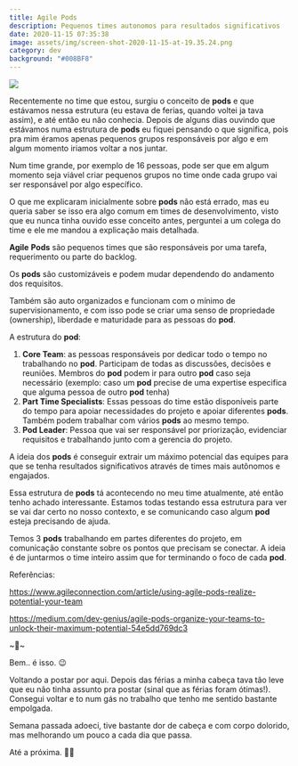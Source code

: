 ```yaml
---
title: Agile Pods
description: Pequenos times autonomos para resultados significativos
date: 2020-11-15 07:35:38
image: assets/img/screen-shot-2020-11-15-at-19.35.24.png
category: dev
background: "#008BF8"
---
```

![](assets/img/screen-shot-2020-11-15-at-19.35.24.png)

Recentemente no time que estou, surgiu o conceito de **pods** e que estávamos nessa estrutura (eu estava de ferias, quando voltei ja tava assim), e até então eu não conhecia. Depois de alguns dias ouvindo que estávamos numa estrutura de **pods** eu fiquei pensando o que significa, pois pra mim éramos apenas pequenos grupos responsáveis por algo e em algum momento iriamos voltar a nos juntar.

Num time grande, por exemplo de 16 pessoas, pode ser que em algum momento seja viável criar pequenos grupos no time onde cada grupo vai ser responsável por algo específico.

O que me explicaram inicialmente sobre **pods** não está errado, mas eu queria saber se isso era algo comum em times de desenvolvimento, visto que eu nunca tinha ouvido esse conceito antes, perguntei a um colega do time e ele me mandou a explicação mais detalhada.

**Agile** **Pods** são pequenos times que são responsáveis por uma tarefa, requerimento ou parte do backlog.

Os **pods** são customizáveis e podem mudar dependendo do andamento dos requisitos.

Também são auto organizados e funcionam com o mínimo de supervisionamento, e com isso pode se criar uma senso de propriedade (ownership), liberdade e maturidade para as pessoas do **pod**.

A estrutura do **pod**:

1. **Core Team**: as pessoas responsáveis por dedicar todo o tempo no trabalhando no **pod**. Participam de todas as discussões, decisões e reuniões. Membros do **pod** podem ir para outro **pod** caso seja necessário (exemplo: caso um **pod** precise de uma expertise especifica que alguma pessoa de outro **pod** tenha)
2. **Part Time Specialists**: Essas pessoas do time estão disponíveis parte do tempo para apoiar necessidades do projeto e apoiar diferentes **pods**. Também podem trabalhar com vários **pods** ao mesmo tempo.
3. **Pod Leader**: Pessoa que vai ser responsável por priorização, evidenciar requisitos e trabalhando junto com a gerencia do projeto.

A ideia dos **pods** é conseguir extrair um máximo potencial das equipes para que se tenha resultados significativos através de times mais autônomos e engajados.

Essa estrutura de **pods** tá acontecendo no meu time atualmente, até então tenho achado interessante. Estamos todas testando essa estrutura para ver se vai dar certo no nosso contexto, e se comunicando caso algum **pod** esteja precisando de ajuda.

Temos 3 **pods** trabalhando em partes diferentes do projeto, em comunicação constante sobre os pontos que precisam se conectar. A ideia é de juntarmos o time inteiro assim que for terminando o foco de cada **pod**.

Referências:

[](https://www.agileconnection.com/article/using-agile-pods-realize-potential-your-team)<https://www.agileconnection.com/article/using-agile-pods-realize-potential-your-team>

[](https://medium.com/dev-genius/agile-pods-organize-your-teams-to-unlock-their-maximum-potential-54e5dd769dc3)<https://medium.com/dev-genius/agile-pods-organize-your-teams-to-unlock-their-maximum-potential-54e5dd769dc3>

\~🌟\~

Bem.. é isso. 😉

Voltando a postar por aqui. Depois das férias a minha cabeça tava tão leve que eu não tinha assunto pra postar (sinal que as férias foram ótimas!). Consegui voltar e to num gás no trabalho que tenho me sentido bastante empolgada.

Semana passada adoeci, tive bastante dor de cabeça e com corpo dolorido, mas melhorando um pouco a cada dia que passa.

Até a próxima. 🤙🏽